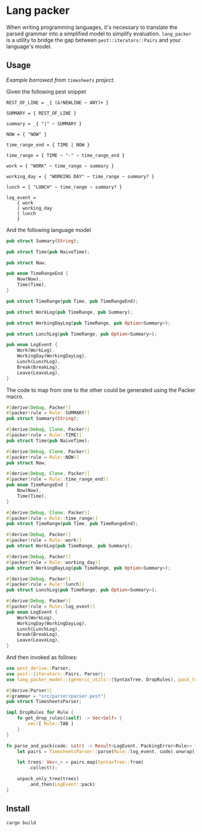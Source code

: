 # Lang packer

When writing programming languages, it's necessary to translate the parsed grammar into a simplified model to simplify evaluation.
`lang_packer` is a utility to bridge the gap between `pest::iterators::Pairs` and your language's model.

## Usage

_Example borrowed from `timesheets` project._

Given the following pest snippet
```pest
REST_OF_LINE = _{ (&!NEWLINE ~ ANY)+ }

SUMMARY = { REST_OF_LINE }

summary = _{ "|" ~ SUMMARY }

NOW = { "NOW" }

time_range_end = { TIME | NOW }

time_range = { TIME ~ "-" ~ time_range_end }

work = { "WORK" ~ time_range ~ summary }

working_day = { "WORKING DAY" ~ time_range ~ summary? }

lunch = { "LUNCH" ~ time_range ~ summary? }

log_event =
    { work
    | working_day
    | lunch
    }
```

And the following language model
```rs
pub struct Summary(String);

pub struct Time(pub NaiveTime);

pub struct Now;

pub enum TimeRangeEnd {
    Now(Now),
    Time(Time),
}

pub struct TimeRange(pub Time, pub TimeRangeEnd);

pub struct WorkLog(pub TimeRange, pub Summary);

pub struct WorkingDayLog(pub TimeRange, pub Option<Summary>);

pub struct LunchLog(pub TimeRange, pub Option<Summary>);

pub enum LogEvent {
    Work(WorkLog),
    WorkingDay(WorkingDayLog),
    Lunch(LunchLog),
    Break(BreakLog),
    Leave(LeaveLog),
}
```


The code to map from one to the other could be generated using the Packer macro.
```rs
#[derive(Debug, Packer)]
#[packer(rule = Rule::SUMMARY)]
pub struct Summary(String);

#[derive(Debug, Clone, Packer)]
#[packer(rule = Rule::TIME)]
pub struct Time(pub NaiveTime);

#[derive(Debug, Clone, Packer)]
#[packer(rule = Rule::NOW)]
pub struct Now;

#[derive(Debug, Clone, Packer)]
#[packer(rule = Rule::time_range_end)]
pub enum TimeRangeEnd {
    Now(Now),
    Time(Time),
}

#[derive(Debug, Clone, Packer)]
#[packer(rule = Rule::time_range)]
pub struct TimeRange(pub Time, pub TimeRangeEnd);

#[derive(Debug, Packer)]
#[packer(rule = Rule::work)]
pub struct WorkLog(pub TimeRange, pub Summary);

#[derive(Debug, Packer)]
#[packer(rule = Rule::working_day)]
pub struct WorkingDayLog(pub TimeRange, pub Option<Summary>);

#[derive(Debug, Packer)]
#[packer(rule = Rule::lunch)]
pub struct LunchLog(pub TimeRange, pub Option<Summary>);

#[derive(Debug, Packer)]
#[packer(rule = Rule::log_event)]
pub enum LogEvent {
    Work(WorkLog),
    WorkingDay(WorkingDayLog),
    Lunch(LunchLog),
    Break(BreakLog),
    Leave(LeaveLog),
}
```


And then invoked as follows:
```rs
use pest_derive::Parser;
use pest::{iterators::Pairs, Parser};
use lang_packer_model::{generic_utils::{SyntaxTree, DropRules}, pack_trees::{unpack_only_tree, TokenPacker}};

#[derive(Parser)]
#[grammar = "src/parser/parser.pest"]
pub struct TimesheetsParser;

impl DropRules for Rule {
    fn get_drop_rules(&self) -> Vec<Self> {
        vec![ Rule::TAB ]
    }
}

fn parse_and_pack(code: &str) -> Result<LogEvent, PackingError<Rule>> {
    let pairs = TimesheetsParser::parse(Rule::log_event, code).unwrap();

    let trees: Vec<_> = pairs.map(SyntaxTree::from)
        .collect();

    unpack_only_tree(trees)
        .and_then(LogEvent::pack)
}
```

## Install
```sh
cargo build
```

